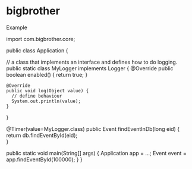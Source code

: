 bigbrother
==========

Example

import com.bigbrother.core;

public class Application {
  
  // a class that implements an interface and defines how to do logging.
  public static class MyLogger implements Logger {
    @Override
    public boolean enabled() {
      return true;
    }
    
    @Override
    public void log(Object value) {
      // define behaviour
      System.out.println(value);
    }
  }
  
  @Timer(value=MyLogger.class)
  public Event findEventInDb(long eid) {
    return db.findEventById(eid);    
  }
  
  public static void main(String[] args) {
    Application app = ...;
    Event event = app.findEventById(100000);
  }
}
